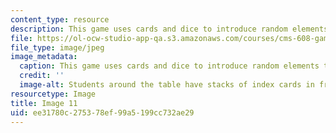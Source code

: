 ```yaml
---
content_type: resource
description: This game uses cards and dice to introduce random elements to the game.
file: https://ol-ocw-studio-app-qa.s3.amazonaws.com/courses/cms-608-game-design-spring-2008/ee31780c275378ef99a5199cc732ae29_11.jpg
file_type: image/jpeg
image_metadata:
  caption: This game uses cards and dice to introduce random elements to the game.
  credit: ''
  image-alt: Students around the table have stacks of index cards in front of them.
resourcetype: Image
title: Image 11
uid: ee31780c-2753-78ef-99a5-199cc732ae29
---
```

